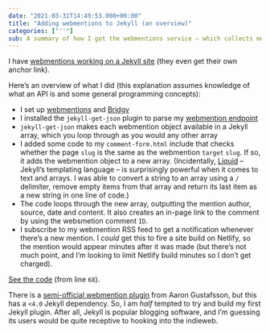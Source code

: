 ```yaml
---
date: "2021-03-31T14:49:53.000+00:00"
title: "Adding webmentions to Jekyll (an overview)"
categories: ["''"]
sub: A summary of how I got the webmentions service – which collects mentions to your  website in one place – to work on a version 4 Jekyll site.
---
```


I have [webmentions working on a Jekyll site](../../notes/netnewswire-6-has-a-twitter-feed-feature#1096440) (they even get their own anchor link).

Here’s an overview of what I did (this explanation assumes knowledge of what an API is and some general programming concepts):

* I set up [webmentions](https://webmention.io/) and [Bridgy](https://brid.gy/)
* I installed the `jekyll-get-json` plugin to parse my [webmention endpoint](https://webmention.io/api/mentions?token=l0rDXZZ2YinbbSQ8KQ_HAA)
* `jekyll-get-json` makes each webmention object available in a Jekyll array, which you loop through as you would any other array
* I added some code to my `comment-form.html` include that checks whether the page `slug` is the same as the webmention `target` `slug`. If so, it adds the webmention object to a new array. (Incidentally, [Liquid](https://shopify.github.io/liquid/) – Jekyll’s templating language – is surprisingly powerful when it comes to text and arrays. I was able to convert a string to an array using a `/` delimiter, remove empty items from that array and return its last item as a new string in one line of code.)
* The code loops through the new array, outputting the mention author, source, date and content. It also creates an in-page link to the comment by using the websmetion comment `ID`.
* I subscribe to my webmention RSS feed to get a notification whenever there’s a new mention. I _could_ get this to fire a site build on Netlify, so the mention would appear minutes after it was made (but there’s not much point, and I’m looking to limit Netlify build minutes so I don’t get charged).

[See the code](https://github.com/leonp/thisdaysportion/blob/master/_includes/comment-form.html) (from line `68`).

There is a [semi-official webmention plugin](https://github.com/aarongustafson/jekyll-webmention_io) from Aaron Gustafsson, but this has a `<4.0` Jekyll dependency. So, I am _half_ tempted to try and build my first Jekyll plugin. After all, Jekyll is popular blogging software, and I’m guessing its users would be quite receptive to hooking into the indieweb.
